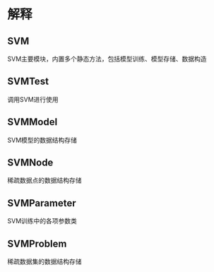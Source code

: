 # 解释

## SVM
SVM主要模块，内置多个静态方法，包括模型训练、模型存储、数据构造

## SVMTest
调用SVM进行使用

## SVMModel
SVM模型的数据结构存储

## SVMNode
稀疏数据点的数据结构存储

## SVMParameter
SVM训练中的各项参数类

## SVMProblem
稀疏数据集的数据结构存储

